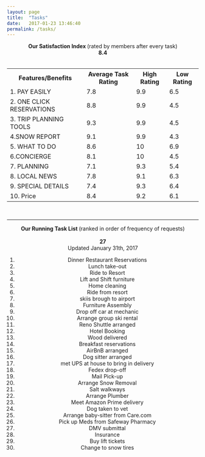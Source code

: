 ```yaml
---
layout: page
title:  "Tasks"
date:   2017-01-23 13:46:40
permalink: /tasks/
---
```

<div align="center">
<strong>Our Satisfaction Index </strong>(rated by members after every task) <br>
  <span class="fa-stack fa-3x">
  <i class="fa fa-calendar-o fa-stack-2x"></i>
  <strong class="fa-stack-1x calendar-text">8.4</strong>
</span>
<br>
<br>
</div>
<div>
<table id="customers">
  <tr>
    <th>Features/Benefits</th>
    <th>Average Task Rating</th>
    <th>High Rating</th>
    <th>Low Rating</th>
  </tr>
  <tr>
    <td>1. PAY EASILY</td>
    <td>7.8</td>
    <td>9.9</td>
    <td>6.5</td>
  </tr>
  <tr>
    <td>2. ONE CLICK RESERVATIONS</td>
    <td>8.8</td>
    <td>9.9</td>
    <td>    <!-- reference any icon you'd like -->
    4.5</td>
  </tr>
  <tr>
    <td>3. TRIP PLANNING TOOLS</td>
    <td>9.3</td>
    <td>9.9</td>
    <td>4.5</td>
  </tr>
  <tr>
    <td>4.SNOW REPORT</td>
    <td>9.1</td>
    <td>9.9</td>
    <td>4.3</td>
  </tr>
  <tr>
    <td>5. WHAT TO DO</td>
    <td>8.6</td>
    <td>10</td>
    <td>6.9</td>
  </tr>
  <tr>
    <td>6.CONCIERGE</td>
    <td>8.1</td>
    <td>10</td>
    <td>4.5</td>
  </tr>
  <tr>
    <td>7. PLANNING</td>
    <td>7.1</td>
    <td>9.3</td>
    <td>5.4</td>
  </tr>
  <tr>
    <td>8. LOCAL NEWS</td>
    <td>7.8</td>
    <td>9.1</td>
    <td>6.3</td>
  </tr>
  <tr>
    <td>9. SPECIAL DETAILS</td>
    <td>7.4
</td>
    <td>9.3

</td>
    <td>6.4

</td>
  </tr>
  <tr>
    <td>10. Price</td>
    <td>8.4</td>
    <td>9.2</td>
    <td>6.1</td>
  </tr>
</table>
<br>
<hr>
<div align="center">
<strong>Our Running Task List </strong>(ranked in order of frequency of requests) <br>
<br>
<span class="fa-stack fa-3x">
  <i class="fa fa-calendar-o fa-stack-2x"></i>
  <strong class="fa-stack-1x calendar-text">27</strong>
</span>
<br>
<span right> Updated January 31th, 2017</span>
<ol>
<li> Dinner Restaurant Reservations</li>
<li> Lunch take-out</li>
<li> Ride to Resort </li>
<li> Lift and Shift furniture</li>
<li> Home cleaning</li>
<li> Ride from resort</li>
<li> skiis brough to airport</li>
<li> Furniture Assembly</li>
<li> Drop off car at mechanic</li>
<li> Arrange group ski rental</li>
<li> Reno Shuttle arranged</li>
<li> Hotel Booking</li>
<li> Wood delivered</li>
<li> Breakfast reservations</li>
<li> AirBnB arranged</li>
<li> Dog sitter arranged</li>
<li> met UPS at house to bring in delivery</li>
<li> Fedex drop-off</li>
<li> Mail Pick-up </li>
<li> Arrange Snow Removal</li>
<li> Salt walkways</li>
<li> Arrange Plumber</li>
<li> Meet Amazon Prime delivery</li>
<li> Dog taken to vet</li>
<li> Arrange baby-sitter from Care.com</li>
<li> Pick up Meds from Safeway Pharmacy</li>
<li> DMV submittal</li>
<li> Insurance  </li>
<li> Buy lift tickets</li>
<li> Change to snow tires</li>

</ol>

</div>
